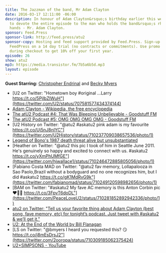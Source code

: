 ```yaml
---
title: The Jazzman of the band, Mr Adam Clayton
date: 2016-03-17 12:11:00 -06:00
description: In honour of Adam Clayton&rsquo;s birthday earlier this week, we decided
  to devote the entire episode to the man who holds the band&rsquo;s rhythm in his
  hands - Mr. Adam Clayton.
sponsor: Feed.Press
sponsor-link: http://feed.press/atu2
sponsor-copy: Hosting and feed support provided by Feed.Press. Sign-up today and try
  FeedPress on a 14 day trial (no contracts or commitments). Use promo code "atu2"
  during checkout to get 10% off your first year.
episode: 26
show: atu2
mp3: https://media.transistor.fm/7b5a6b5d.mp3
layout: episode
---
```


**Guest Starring:**
[Christopher Endrinal](/people/christopher-endrinal) and  [Becky Myers](/people/becky-myers)


* [U2 on Twitter: "Hometown boy #original ...Larry https://t.co/5PjlbZIWuH"](https://twitter.com/U2/status/707581577434374144)
* [Adam Clayton - Wikipedia, the free encyclopedia](https://en.wikipedia.org/wiki/Adam_Clayton)
* [The atU2 Podcast #4: That Was Bleeping Unbelievable - Goodstuff FM](http://goodstuff.fm/atu2/4)
* [The atU2 Podcast #5: OMG OMG OMG OMG - Goodstuff FM](http://goodstuff.fm/atu2/5)
* [U2 History on Twitter: "@atu2 #askatu2 pink adam is my favourite https://t.co/Uj5nJ8nIYC"](https://twitter.com/U2History/status/710237709038657536/photo/1)
* [Legend of Bono's 1987 death threat alive but unsubstantiated](http://archive.azcentral.com/arizonarepublic/arizonaliving/articles/20100118mlkthreat0118.html)
* [Heather on Twitter: "@atu2 this pic I took of him in Seattle June 2011. He's genuinely so happy and excited to connect with us. #askatu2 https://t.co/yXmPhUMfGE"](https://twitter.com/hjwallace1/status/710246472885805056/photo/1)
* [Fabiano Costa MAD on Twitter: "@atu2 fav memory, Lollapalooza in Sao Paolo,Brazil without a bodyguard and no one recognizes him, but I did #askatu2 https://t.co/gK1MdRvG9k"](https://twitter.com/fabianomad/status/710249120598982656/photo/1)
* [BAM on Twitter: "#askatu2 My fave AC memory is this Anton Corbin pic❤️🤘🏻 https://t.co/3FpvT6doDL"](https://twitter.com/PeaceLoveU2/status/710281852892942336/photo/1)
* [atu2 on Twitter: "Tell us your favorite thing about Adam Clayton (best song, fave memory, etc) for tonight’s podcast. Just tweet with #askatu2 & we’ll get it."](https://twitter.com/atu2/status/710234003039629312)
* [U2: At the End of the World by Bill Flanagan](http://amzn.to/22nO4at)
* [LS on Twitter: "@bmyers I heard you requested this? 😏 https://t.co/j8mEsDrsJ2"](https://twitter.com/2ooropa/status/710309185062375424)
* [U2+SIMPSONS - YouTube](https://www.youtube.com/watch?v=CtNIf_vI-MY)
